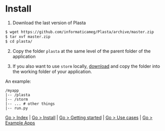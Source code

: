 # Install

1. Download the last version of Plasta
```sh
$ wget https://github.com/informaticameg/Plasta/archive/master.zip
$ tar xvf master.zip
$ cd plasta/
```

2. Copy the folder `plasta` at the same level of the parent folder of the application

3. If you also want to use `storm` locally, [download](https://launchpad.net/storm/+download) and copy the folder into the working folder of your application.

An example:
```
/myapp
|-- /plasta
|-- /storm
|-- ... # other things
|-- run.py
```


[Go > Index](https://github.com/informaticameg/Plasta/blob/master/doc/en/index.md) | [Go > Install](https://github.com/informaticameg/Plasta/blob/master/doc/en/install.md) | [Go > Getting started](https://github.com/informaticameg/Plasta/blob/master/doc/en/getting_started.md) | [Go > Use cases](https://github.com/informaticameg/plasta/blob/master/doc/en/uses_cases.md) | [Go > Example Apps](https://github.com/informaticameg/plasta/blob/master/doc/en/example_apps.md)